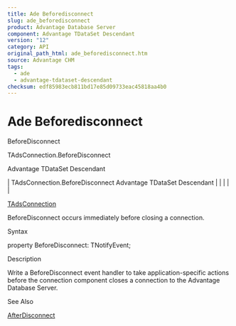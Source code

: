 ```yaml
---
title: Ade Beforedisconnect
slug: ade_beforedisconnect
product: Advantage Database Server
component: Advantage TDataSet Descendant
version: "12"
category: API
original_path_html: ade_beforedisconnect.htm
source: Advantage CHM
tags:
  - ade
  - advantage-tdataset-descendant
checksum: edf85983ecb811bd17e85d09733eac45818aa4b0
---
```


# Ade Beforedisconnect

BeforeDisconnect

TAdsConnection.BeforeDisconnect

Advantage TDataSet Descendant

| TAdsConnection.BeforeDisconnect  Advantage TDataSet Descendant |  |  |  |  |

[TAdsConnection](ade_tadsconnection_7.md)

BeforeDisconnect occurs immediately before closing a connection.

Syntax

property BeforeDisconnect: TNotifyEvent;

Description

Write a BeforeDisconnect event handler to take application-specific actions before the connection component closes a connection to the Advantage Database Server.

See Also

[AfterDisconnect](ade_afterdisconnect.md)
